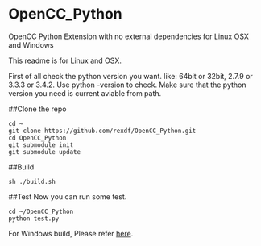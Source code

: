 # OpenCC_Python
OpenCC Python Extension with no external dependencies for Linux OSX and Windows

This readme is for Linux and OSX.

First of all check the python version you want. like: 64bit or 32bit, 2.7.9 or 3.3.3 or 3.4.2. Use python -version to check. Make sure that the python version you need is current aviable from path.

##Clone the repo

    cd ~
    git clone https://github.com/rexdf/OpenCC_Python.git
    cd OpenCC_Python
    git submodule init
    git submodule update

##Build

    sh ./build.sh

##Test
Now you can run some test.

    cd ~/OpenCC_Python
    python test.py

For Windows build, Please refer [here](https://github.com/rexdf/OpenCC_Python/blob/windows/README.md).